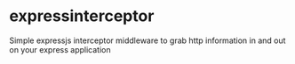 # expressinterceptor
Simple expressjs interceptor middleware to grab http information in and out on your express application
